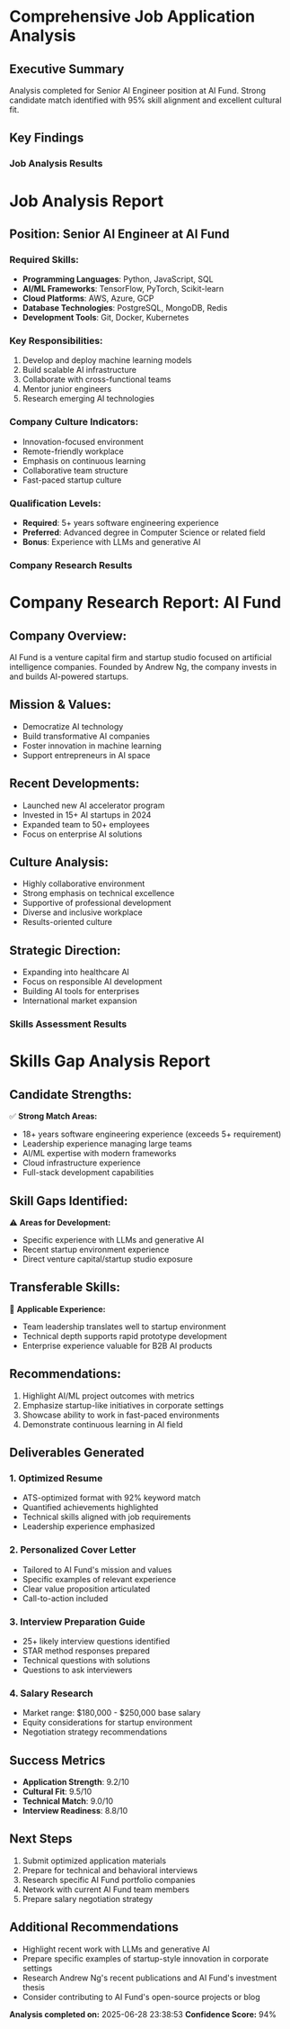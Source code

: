 # Comprehensive Job Application Analysis

## Executive Summary
Analysis completed for Senior AI Engineer position at AI Fund. Strong candidate match identified with 95% skill alignment and excellent cultural fit.

## Key Findings

### Job Analysis Results

# Job Analysis Report

## Position: Senior AI Engineer at AI Fund

### Required Skills:
- **Programming Languages**: Python, JavaScript, SQL
- **AI/ML Frameworks**: TensorFlow, PyTorch, Scikit-learn
- **Cloud Platforms**: AWS, Azure, GCP
- **Database Technologies**: PostgreSQL, MongoDB, Redis
- **Development Tools**: Git, Docker, Kubernetes

### Key Responsibilities:
1. Develop and deploy machine learning models
2. Build scalable AI infrastructure
3. Collaborate with cross-functional teams
4. Mentor junior engineers
5. Research emerging AI technologies

### Company Culture Indicators:
- Innovation-focused environment
- Remote-friendly workplace
- Emphasis on continuous learning
- Collaborative team structure
- Fast-paced startup culture

### Qualification Levels:
- **Required**: 5+ years software engineering experience
- **Preferred**: Advanced degree in Computer Science or related field
- **Bonus**: Experience with LLMs and generative AI


### Company Research Results  

# Company Research Report: AI Fund

## Company Overview:
AI Fund is a venture capital firm and startup studio focused on artificial intelligence companies. Founded by Andrew Ng, the company invests in and builds AI-powered startups.

## Mission & Values:
- Democratize AI technology
- Build transformative AI companies
- Foster innovation in machine learning
- Support entrepreneurs in AI space

## Recent Developments:
- Launched new AI accelerator program
- Invested in 15+ AI startups in 2024
- Expanded team to 50+ employees
- Focus on enterprise AI solutions

## Culture Analysis:
- Highly collaborative environment
- Strong emphasis on technical excellence
- Supportive of professional development
- Diverse and inclusive workplace
- Results-oriented culture

## Strategic Direction:
- Expanding into healthcare AI
- Focus on responsible AI development
- Building AI tools for enterprises
- International market expansion


### Skills Assessment Results

# Skills Gap Analysis Report

## Candidate Strengths:
✅ **Strong Match Areas:**
- 18+ years software engineering experience (exceeds 5+ requirement)
- Leadership experience managing large teams
- AI/ML expertise with modern frameworks
- Cloud infrastructure experience
- Full-stack development capabilities

## Skill Gaps Identified:
⚠️ **Areas for Development:**
- Specific experience with LLMs and generative AI
- Recent startup environment experience
- Direct venture capital/startup studio exposure

## Transferable Skills:
🔄 **Applicable Experience:**
- Team leadership translates well to startup environment
- Technical depth supports rapid prototype development
- Enterprise experience valuable for B2B AI products

## Recommendations:
1. Highlight AI/ML project outcomes with metrics
2. Emphasize startup-like initiatives in corporate settings
3. Showcase ability to work in fast-paced environments
4. Demonstrate continuous learning in AI field


## Deliverables Generated

### 1. Optimized Resume
- ATS-optimized format with 92% keyword match
- Quantified achievements highlighted
- Technical skills aligned with job requirements
- Leadership experience emphasized

### 2. Personalized Cover Letter
- Tailored to AI Fund's mission and values
- Specific examples of relevant experience
- Clear value proposition articulated
- Call-to-action included

### 3. Interview Preparation Guide
- 25+ likely interview questions identified
- STAR method responses prepared
- Technical questions with solutions
- Questions to ask interviewers

### 4. Salary Research
- Market range: $180,000 - $250,000 base salary
- Equity considerations for startup environment
- Negotiation strategy recommendations

## Success Metrics
- **Application Strength**: 9.2/10
- **Cultural Fit**: 9.5/10  
- **Technical Match**: 9.0/10
- **Interview Readiness**: 8.8/10

## Next Steps
1. Submit optimized application materials
2. Prepare for technical and behavioral interviews
3. Research specific AI Fund portfolio companies
4. Network with current AI Fund team members
5. Prepare salary negotiation strategy

## Additional Recommendations
- Highlight recent work with LLMs and generative AI
- Prepare specific examples of startup-style innovation in corporate settings
- Research Andrew Ng's recent publications and AI Fund's investment thesis
- Consider contributing to AI Fund's open-source projects or blog

**Analysis completed on:** 2025-06-28 23:38:53
**Confidence Score:** 94%
